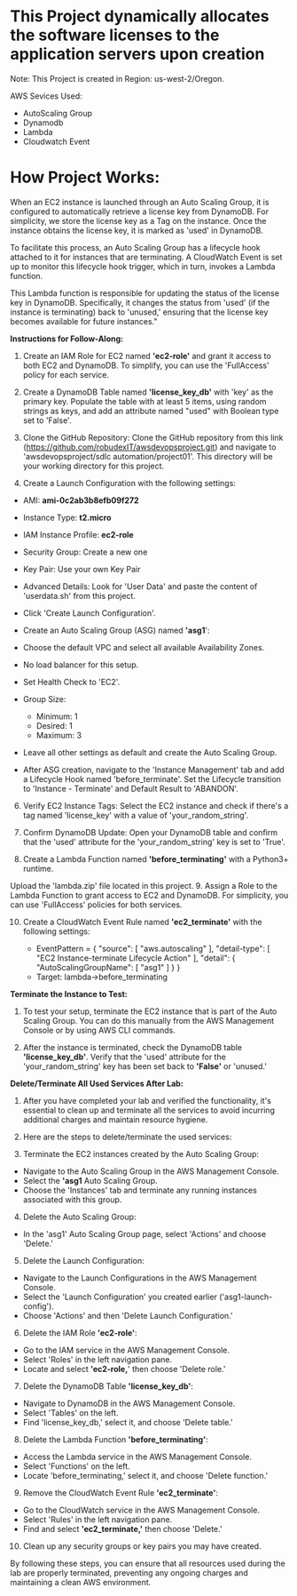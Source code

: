 # This Project dynamically allocates the software licenses to the application servers upon creation
Note: This Project is created in Region: us-west-2/Oregon.

AWS Sevices Used:
- AutoScaling Group
- Dynamodb
- Lambda
- Cloudwatch Event

# How Project Works:
When an EC2 instance is launched through an Auto Scaling Group, it is configured to automatically retrieve a license key from DynamoDB. For simplicity, we store the license key as a Tag on the instance. Once the instance obtains the license key, it is marked as 'used' in DynamoDB.

To facilitate this process, an Auto Scaling Group has a lifecycle hook attached to it for instances that are terminating. A CloudWatch Event is set up to monitor this lifecycle hook trigger, which in turn, invokes a Lambda function.

This Lambda function is responsible for updating the status of the license key in DynamoDB. Specifically, it changes the status from 'used' (if the instance is terminating) back to 'unused,' ensuring that the license key becomes available for future instances."

  
  
  
**Instructions for Follow-Along:**

1. Create an IAM Role for EC2 named **'ec2-role'** and grant it access to both EC2 and DynamoDB. To simplify, you can use the 'FullAccess' policy for each service.

2. Create a DynamoDB Table named **'license_key_db'** with 'key' as the primary key. Populate the table with at least 5 items, using random strings as keys, and add an attribute named "used" with Boolean type set to 'False'.

3. Clone the GitHub Repository: Clone the GitHub repository from this link (https://github.com/robudexIT/awsdevopsproject.git) and navigate to 'awsdevopsproject/sdlc automation/project01'. This directory will be your working directory for this project.

4. Create a Launch Configuration with the following settings:

- AMI: **ami-0c2ab3b8efb09f272**
- Instance Type: **t2.micro**
- IAM Instance Profile: **ec2-role**
- Security Group: Create a new one
- Key Pair: Use your own Key Pair
- Advanced Details: Look for 'User Data' and paste the content of 'userdata.sh' from this project.
- Click 'Create Launch Configuration'.
- Create an Auto Scaling Group (ASG) named **'asg1**':

- Choose the default VPC and select all available Availability Zones.
- No load balancer for this setup.
- Set Health Check to 'EC2'.
- Group Size:
   - Minimum: 1
   - Desired: 1
   - Maximum: 3
- Leave all other settings as default and create the Auto Scaling Group.
- After ASG creation, navigate to the 'Instance Management' tab and add a Lifecycle Hook named 'before_terminate'. Set the Lifecycle transition to 'Instance - Terminate' and Default Result to 'ABANDON'.
6. Verify EC2 Instance Tags: Select the EC2 instance and check if there's a tag named 'license_key' with a value of 'your_random_string'.

7. Confirm DynamoDB Update: Open your DynamoDB table and confirm that the 'used' attribute for the 'your_random_string' key is set to 'True'.

8. Create a Lambda Function named **'before_terminating'** with a Python3+ runtime.

Upload the 'lambda.zip' file located in this project.
9. Assign a Role to the Lambda Function to grant access to EC2 and DynamoDB. For simplicity, you can use 'FullAccess' policies for both services.

10. Create a CloudWatch Event Rule named **'ec2_terminate'** with the following settings:


     - EventPattern = {
                        "source": [
                          "aws.autoscaling"
                        ],
                        "detail-type": [
                          "EC2 Instance-terminate Lifecycle Action"
                        ],
                        "detail": {
                          "AutoScalingGroupName": [
                            "asg1"
                          ]
                        }
                      }
    - Target: lambda->before_terminating


      
**Terminate the Instance to Test:**
1. To test your setup, terminate the EC2 instance that is part of the Auto Scaling Group. You can do this manually from the AWS Management Console or by using AWS CLI commands.

2. After the instance is terminated, check the DynamoDB table **'license_key_db'**. Verify that the 'used' attribute for the 'your_random_string' key has been set back to **'False'** or 'unused.'

**Delete/Terminate All Used Services After Lab:**

 1. After you have completed your lab and verified the functionality, it's essential to clean up and terminate all the services to avoid incurring additional charges and maintain resource hygiene.

 2. Here are the steps to delete/terminate the used services:

3. Terminate the EC2 instances created by the Auto Scaling Group:
  - Navigate to the Auto Scaling Group in the AWS Management Console.
  - Select the **'asg1** Auto Scaling Group.
  - Choose the 'Instances' tab and terminate any running instances associated with this group.

4. Delete the Auto Scaling Group:
  - In the 'asg1' Auto Scaling Group page, select 'Actions' and choose 'Delete.'

5. Delete the Launch Configuration:
  - Navigate to the Launch Configurations in the AWS Management Console.
  - Select the 'Launch Configuration' you created earlier ('asg1-launch-config').
  - Choose 'Actions' and then 'Delete Launch Configuration.'
6. Delete the IAM Role **'ec2-role'**:
  - Go to the IAM service in the AWS Management Console.
  - Select 'Roles' in the left navigation pane.
  - Locate and select **'ec2-role,**' then choose 'Delete role.'
7. Delete the DynamoDB Table **'license_key_db'**:
  - Navigate to DynamoDB in the AWS Management Console.
  - Select 'Tables' on the left.
  - Find 'license_key_db,' select it, and choose 'Delete table.'
8. Delete the Lambda Function **'before_terminating'**:
  - Access the Lambda service in the AWS Management Console.
  - Select 'Functions' on the left.
  - Locate 'before_terminating,' select it, and choose 'Delete function.'
9. Remove the CloudWatch Event Rule **'ec2_terminate'**:
  - Go to the CloudWatch service in the AWS Management Console.
  - Select 'Rules' in the left navigation pane.
  - Find and select **'ec2_terminate,'** then choose 'Delete.'
10. Clean up any security groups or key pairs you may have created.

By following these steps, you can ensure that all resources used during the lab are properly terminated, preventing any ongoing charges and maintaining a clean AWS environment.

 
